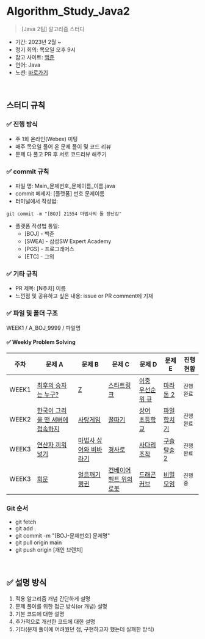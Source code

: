 # Algorithm_Study_Java2

> [Java 2팀] 알고리즘 스터디
- 기간: 2023년 2월 ~ 
- 정기 회의: 목요일 오후 9시
- 참고 사이트: [백준](https://www.acmicpc.net/)
- 언어: Java
- 노션: [바로가기](https://www.notion.so/lemonade-log/3d9c9efa77154cb0b1dbb2961056bd1b)

<br>

## 스터디 규칙 

### ✅ 진행 방식
- 주 1회 온라인(Webex) 미팅
- 매주 목요일 풀어 온 문제 풀이 및 코드 리뷰
- 문제 다 풀고 PR 후 서로 코드리뷰 해주기 


### ✅ commit 규칙
- 파일 명: Main_문제번호_문제이름_이름.java
- commit 메세지: [플랫폼] 번호 문제이름
- 터미널에서 작성법: 
```
git commit -m "[BOJ] 21554 마법사의 돌 장난감"
```
- 플랫폼 작성법 통일: 
  * [BOJ] - 백준 
  * [SWEA] - 삼성SW Expert Academy
  * [PGS] - 프로그래머스
  * [ETC] - 그외
  
### ✅ 기타 규칙
- PR 제목: [N주차] 이름
- 느낀점 및 공유하고 싶은 내용: issue or PR comment에 기재

### ✅ 파일 및 폴더 구조
WEEK1 / A_BOJ_9999 / 파일명

#### ✅ Weekly Problem Solving

| **주차** | **문제 A**    | **문제 B**    | **문제 C**    | **문제 D**    | **문제 E**    | **진행 현황** |
| -------- | ------------- | ------------- | ------------- | ------------- | ------------- | -----------------|
| WEEK1 | [최후의 승자는 누구?](https://www.acmicpc.net/problem/12760) | [Z](https://www.acmicpc.net/problem/1074) | [스타트링크](https://www.acmicpc.net/problem/5014) | [이중 우선순위 큐](https://www.acmicpc.net/problem/7662) | [마라톤 2](https://www.acmicpc.net/problem/10653) | `진행 완료`   |
| WEEK2 | [한국이 그리울 땐 서버에 접속하지](https://www.acmicpc.net/problem/9996) | [사탕게임](https://www.acmicpc.net/problem/3085) | [꿀따기](https://www.acmicpc.net/problem/21758) | [상어 초등학교](https://www.acmicpc.net/problem/21608) | [파일 합치기](https://www.acmicpc.net/problem/11066) | `진행 완료`   |
| WEEK3 | [연산자 끼워넣기](https://www.acmicpc.net/problem/14888) | [마법사 상어와 비바라기](https://www.acmicpc.net/problem/21610) | [경사로](https://www.acmicpc.net/problem/14890) | [사다리 조작](https://www.acmicpc.net/problem/15684) | [구슬 탈출 2](https://www.acmicpc.net/problem/13460) |`진행 완료`   |
| WEEK3 | [회문](https://www.acmicpc.net/problem/17609) | [얼음깨기 펭귄](https://www.acmicpc.net/problem/21738) | [컨베이어 벨트 위의 로봇](https://www.acmicpc.net/problem/20055) | [드래곤 커브](https://www.acmicpc.net/problem/15685) | [비밀 모임](https://www.acmicpc.net/problem/13424) |`진행 중`   |




### Git 순서

- git fetch
- git add .
- git commit -m "[BOJ-문제번호] 문제명"
- git pull origin main
- git push origin [개인 브랜치]

<br>

## ✅ 설명 방식

1. 적용 알고리즘 개념 간단하게 설명
2. 문제 풀이를 위한 접근 방식(or 개념) 설명
3. 기본 코드에 대한 설명
4. 추가적으로 개선한 코드에 대한 설명
5. 기타(문제 풀이에 어려웠던 점, 구현하고자 했는데 실패한 방식)
